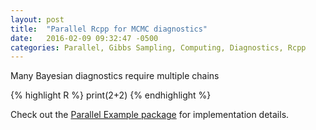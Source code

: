 ```yaml
---
layout: post
title:  "Parallel Rcpp for MCMC diagnostics"
date:   2016-02-09 09:32:47 -0500
categories: Parallel, Gibbs Sampling, Computing, Diagnostics, Rcpp
---
```


Many Bayesian diagnostics require multiple chains

{% highlight R %}
print(2+2)
{% endhighlight %}

Check out the [Parallel Example package][RcppParallel] for implementation details.

[RcppParallel]: https://github.com/jacobcvt12/RcppParallelExample
